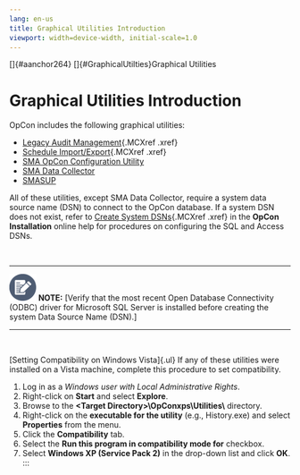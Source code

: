 ```yaml
---
lang: en-us
title: Graphical Utilities Introduction
viewport: width=device-width, initial-scale=1.0
---
```


[]{#aanchor264} []{#GraphicalUtilties}Graphical Utilities 
# Graphical Utilities Introduction

OpCon includes the following graphical utilities:

-   [Legacy Audit Management](Legacy-Audit-Management.md){.MCXref
    .xref}
-   [Schedule Import/Export](Schedule-Import_Export.md){.MCXref
    .xref}
-   [SMA OpCon Configuration     Utility](SMA-OpCon-Configuration-Utility.md)
-   [SMA Data Collector](SMA-Data-Collector.md)
-   [SMASUP](SMASUP.md)

All of these utilities, except SMA Data Collector, require a system data
source name (DSN) to connect to the OpCon database. If a system DSN does
not exist, refer to [Create System DSNs](../../Installation/OpCon-Server-Configuration.md#Create_System_DSNs){.MCXref
.xref} in the **OpCon Installation** online help for procedures on
configuring the SQL and Access DSNs.

 

  -------------------------------------------------------------------------------------------------------------------------------- ---------------------------------------------------------------------------------------------------------------------------------------------------------------------------------------
  ![White pencil/paper icon on gray circular background](../../../Resources/Images/note-icon(48x48).png "Note icon")   **NOTE:** [Verify that the most recent Open Database Connectivity (ODBC) driver for Microsoft SQL Server is installed before creating the system Data Source Name (DSN).]
  -------------------------------------------------------------------------------------------------------------------------------- ---------------------------------------------------------------------------------------------------------------------------------------------------------------------------------------

 

[Setting Compatibility on Windows Vista]{.ul} 
If any of these utilities were installed on a Vista machine, complete
this procedure to set compatibility.

1.  Log in as a *Windows user with Local Administrative Rights*.
2.  Right-click on **Start** and select **Explore**.
3.  Browse to the **\<Target Directory\>\\OpConxps\\Utilities\\**
    directory.
4.  Right-click on the **executable for the utility** (e.g.,
    History.exe) and select **Properties** from the menu.
5.  Click the **Compatibility** tab.
6.  Select the **Run this program in compatibility mode for** checkbox.
7.  Select **Windows XP (Service Pack 2)** in the drop-down list and
    click **OK**.
:::

 

